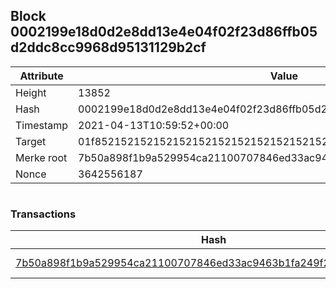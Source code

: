 ## Block 0002199e18d0d2e8dd13e4e04f02f23d86ffb05d2ddc8cc9968d95131129b2cf

Attribute | Value
--- | ---
Height | 13852
Hash | 0002199e18d0d2e8dd13e4e04f02f23d86ffb05d2ddc8cc9968d95131129b2cf
Timestamp | 2021-04-13T10:59:52+00:00
Target | 01f8521521521521521521521521521521521521521521521521521521521521
Merke root | 7b50a898f1b9a529954ca21100707846ed33ac9463b1fa249f2db47d4a74995b
Nonce | 3642556187

```

```

### Transactions

Hash | Amount
--- | ---
[7b50a898f1b9a529954ca21100707846ed33ac9463b1fa249f2db47d4a74995b](7b50a898f1b9a529954ca21100707846ed33ac9463b1fa249f2db47d4a74995b.md) | 10.00000000 SKEPTI 
